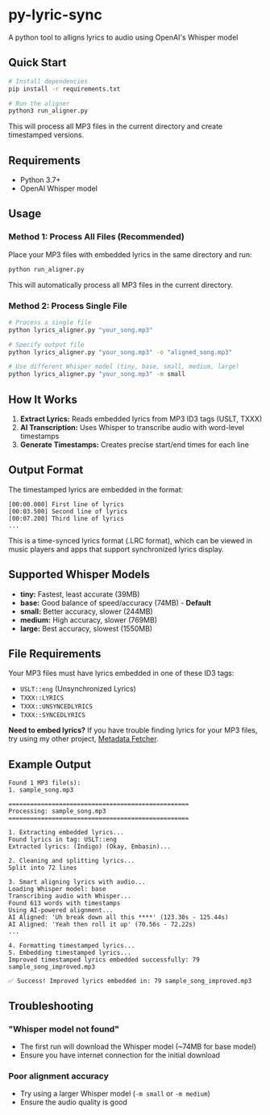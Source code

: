 # py-lyric-sync

A python tool to alligns lyrics to audio using OpenAI's Whisper model

## Quick Start

```bash
# Install dependencies
pip install -r requirements.txt

# Run the aligner
python3 run_aligner.py
```

This will process all MP3 files in the current directory and create timestamped versions.

## Requirements

- Python 3.7+
- OpenAI Whisper model

## Usage

### Method 1: Process All Files (Recommended)

Place your MP3 files with embedded lyrics in the same directory and run:

```bash
python run_aligner.py
```

This will automatically process all MP3 files in the current directory.

### Method 2: Process Single File

```bash
# Process a single file
python lyrics_aligner.py "your_song.mp3"

# Specify output file
python lyrics_aligner.py "your_song.mp3" -o "aligned_song.mp3"

# Use different Whisper model (tiny, base, small, medium, large)
python lyrics_aligner.py "your_song.mp3" -m small
```

## How It Works

1. **Extract Lyrics:** Reads embedded lyrics from MP3 ID3 tags (USLT, TXXX)
2. **AI Transcription:** Uses Whisper to transcribe audio with word-level timestamps
3. **Generate Timestamps:** Creates precise start/end times for each line

## Output Format

The timestamped lyrics are embedded in the format:
```
[00:00.000] First line of lyrics
[00:03.500] Second line of lyrics
[00:07.200] Third line of lyrics
...
```

This is a time-synced lyrics format (.LRC format), which can be viewed in music players and apps that support synchronized lyrics display.

## Supported Whisper Models

- **tiny:** Fastest, least accurate (39MB)
- **base:** Good balance of speed/accuracy (74MB) - **Default**
- **small:** Better accuracy, slower (244MB)
- **medium:** High accuracy, slower (769MB)
- **large:** Best accuracy, slowest (1550MB)

## File Requirements

Your MP3 files must have lyrics embedded in one of these ID3 tags:
- `USLT::eng` (Unsynchronized Lyrics)
- `TXXX::LYRICS`
- `TXXX::UNSYNCEDLYRICS`
- `TXXX::SYNCEDLYRICS`

**Need to embed lyrics?**
If you have trouble finding lyrics for your MP3 files, try using my other project, [Metadata Fetcher](https://github.com/00vqla/metadata-fetcher).

## Example Output

```
Found 1 MP3 file(s):
1. sample_song.mp3

==================================================
Processing: sample_song.mp3
==================================================

1. Extracting embedded lyrics...
Found lyrics in tag: USLT::eng
Extracted lyrics: (Indigo) (Okay, Embasin)...

2. Cleaning and splitting lyrics...
Split into 72 lines

3. Smart aligning lyrics with audio...
Loading Whisper model: base
Transcribing audio with Whisper...
Found 613 words with timestamps
Using AI-powered alignment...
AI Aligned: 'Uh break down all this ****' (123.30s - 125.44s)
AI Aligned: 'Yeah then roll it up' (70.56s - 72.22s)
...

4. Formatting timestamped lyrics...
5. Embedding timestamped lyrics...
Improved timestamped lyrics embedded successfully: 79 sample_song_improved.mp3

✅ Success! Improved lyrics embedded in: 79 sample_song_improved.mp3
```

## Troubleshooting

### "Whisper model not found"
- The first run will download the Whisper model (~74MB for base model)
- Ensure you have internet connection for the initial download

### Poor alignment accuracy
- Try using a larger Whisper model (`-m small` or `-m medium`)
- Ensure the audio quality is good

